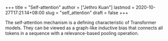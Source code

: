 +++
title = "Self-attention"
author = ["Jethro Kuan"]
lastmod = 2020-10-27T17:21:14+08:00
slug = "self_attention"
draft = false
+++

The self-attention mechanism is a defining characteristic of Transformer models.
They can be viewed as a graph-like inductive bias that connects all tokens in a
sequence with a relevance-based pooling operation.
